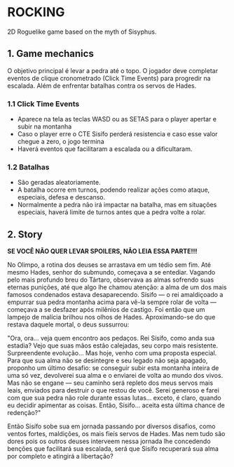 # ROCKING
2D Roguelike game based on the myth of Sisyphus.

##  1. Game mechanics
O objetivo principal é levar a pedra até o topo. O jogador deve completar eventos de clique cronometrado (Click Time Events) para progredir na escalada. Além de enfrentar batalhas contra os servos de Hades.

### 1.1 Click Time Events
- Aparece na tela as teclas WASD ou as SETAS para o player apertar e subir na montanha
- Caso o player erre o CTE Sisífo perderá resistencia e caso esse valor chegue a zero, o jogo termina
- Haverá eventos que facilitaram a escalada ou  a dificultaram.


### 1.2 Batalhas
- São geradas aleatoriamente.
- A batalha ocorre em turnos, podendo realizar ações como ataque, especiais, defesa e descanso.
- Normalmente a pedra não irá impactar na batalha, mas em situações especiais, haverá limite de turnos antes que a pedra volte a rolar.

## 2. Story  
**SE VOCÊ NÃO QUER LEVAR SPOILERS, NÃO LEIA ESSA PARTE!!!**  

No Olimpo, a rotina dos deuses se arrastava em um tédio sem fim. Até mesmo Hades, senhor do submundo, começava a se entediar. Vagando pelo mais profundo breu do Tártaro, observava as almas sofrendo suas eternas punições, até que algo lhe chamou atenção: a alma de um dos mais famosos condenados estava desaparecendo.
Sísifo — o rei amaldiçoado a empurrar sua pedra montanha acima para vê-la sempre rolar de volta — começava a se desfazer após milênios de castigo. Foi então que um lampejo de malícia brilhou nos olhos de Hades. Aproximando-se do que restava daquele mortal, o deus sussurrou:

"Ora, ora… veja quem encontro aos pedaços. Rei Sísifo, como anda sua estadia? Vejo que suas mãos estão calejadas, seu corpo mais resistente. Surpreendente evolução… Mas hoje, venho com uma proposta especial.
Para que sua alma não se desintegre e seu legado não seja apagado, proponho um último desafio: se conseguir subir esta montanha inteira de uma só vez, devolverei sua alma e o enviarei de volta ao mundo dos vivos.
Mas não se engane — seu caminho será repleto dos meus servos mais leais, enviados para destruir o que restou de você. Serei generoso e farei com que sua pedra não role durante essas lutas… exceto, é claro, quando eu decidir apimentar as coisas.
Então, Sísifo… aceita esta última chance de redenção?"

Então Sisífo sobe sua em jornada passando por diversos disafios, como ventos fortes, maldições, os mais fieís servos de Hades. Mas nem tudo são dores pois os outros deuses interveem nessa jornada lhe concedendo benções que facilitará sua escalada, será que Sisífo recuperará sua alma por completo e atingirá a libertação?


